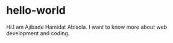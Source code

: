 # hello-world

Hi.I am Ajibade Hamidat Abisola.
I want to know more about web development and coding.
